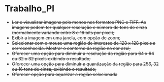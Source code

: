 # Trabalho_PI

- <s>Ler e visualizar imagens pelo menos nos formatos PNG e TIFF. As imagens podem ter
qualquer resolução e número de tons de cinza (normalmente variando entre 8 e 16 bits
por pixel); </s>
- <s> Exibir a imagem em uma janela, com opção de zoom; </s>
- <s> Selecionar com o mouse uma região de interesse de 128 x 128 pixels a serreconhecida. Mostrar o contorno da região na cor azul; </s>
- <s> Oferecer uma opção para diminuir a resolução da região para 64 x 64 ou 32 x 32 pixels exibindo o resultado; </s>
- <s> Oferecer uma opção para diminuir a quantização da região para 256, 32 ou 16 tons de cinza, exibindo o resultado; </s>
- <s>  Oferecer opção para equalizar a região selecionada </s>